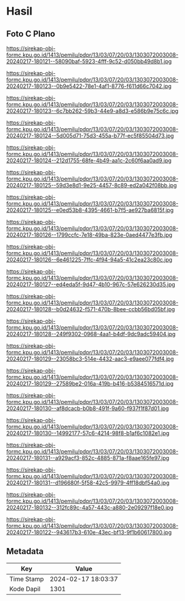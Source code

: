 # Hasil

## Foto C Plano

https://sirekap-obj-formc.kpu.go.id/1413/pemilu/pdpr/13/03/07/20/03/1303072003008-20240217-180121--58090baf-5923-4fff-9c52-d050bb49d8b1.jpg

https://sirekap-obj-formc.kpu.go.id/1413/pemilu/pdpr/13/03/07/20/03/1303072003008-20240217-180123--0b9e5422-78e1-4af1-8776-f611d66c7042.jpg

https://sirekap-obj-formc.kpu.go.id/1413/pemilu/pdpr/13/03/07/20/03/1303072003008-20240217-180123--6c7bb262-59b3-44e9-a8d3-e586b9e75c6c.jpg

https://sirekap-obj-formc.kpu.go.id/1413/pemilu/pdpr/13/03/07/20/03/1303072003008-20240217-180124--5d005d71-75d3-455a-b77f-ec5f85504d73.jpg

https://sirekap-obj-formc.kpu.go.id/1413/pemilu/pdpr/13/03/07/20/03/1303072003008-20240217-180124--212d1755-68fe-4b49-aa1c-2c60f6aa0ad9.jpg

https://sirekap-obj-formc.kpu.go.id/1413/pemilu/pdpr/13/03/07/20/03/1303072003008-20240217-180125--59d3e8d1-9e25-4457-8c89-ed2a042f08bb.jpg

https://sirekap-obj-formc.kpu.go.id/1413/pemilu/pdpr/13/03/07/20/03/1303072003008-20240217-180125--e0ed53b8-4395-4661-b7f5-ae927ba6815f.jpg

https://sirekap-obj-formc.kpu.go.id/1413/pemilu/pdpr/13/03/07/20/03/1303072003008-20240217-180126--1799ccfc-7e18-49ba-823e-0aed4477e3fb.jpg

https://sirekap-obj-formc.kpu.go.id/1413/pemilu/pdpr/13/03/07/20/03/1303072003008-20240217-180126--6e461225-7ffc-4f94-94a5-41c2ea23c80c.jpg

https://sirekap-obj-formc.kpu.go.id/1413/pemilu/pdpr/13/03/07/20/03/1303072003008-20240217-180127--ed4eda5f-9d47-4b10-967c-57e626230d35.jpg

https://sirekap-obj-formc.kpu.go.id/1413/pemilu/pdpr/13/03/07/20/03/1303072003008-20240217-180128--b0d24632-f571-470b-8bee-ccbb56bd05bf.jpg

https://sirekap-obj-formc.kpu.go.id/1413/pemilu/pdpr/13/03/07/20/03/1303072003008-20240217-180128--249f9302-0968-4aa1-b4df-9dc9adc59404.jpg

https://sirekap-obj-formc.kpu.go.id/1413/pemilu/pdpr/13/03/07/20/03/1303072003008-20240217-180129--23058bc3-514e-4432-aac3-e9aee077fdf4.jpg

https://sirekap-obj-formc.kpu.go.id/1413/pemilu/pdpr/13/03/07/20/03/1303072003008-20240217-180129--27589be2-016a-419b-b416-b5384516571d.jpg

https://sirekap-obj-formc.kpu.go.id/1413/pemilu/pdpr/13/03/07/20/03/1303072003008-20240217-180130--af8dcacb-b0b8-491f-9a60-f937f1f87d01.jpg

https://sirekap-obj-formc.kpu.go.id/1413/pemilu/pdpr/13/03/07/20/03/1303072003008-20240217-180130--14992177-57c6-4214-98f8-b1af6c1082e1.jpg

https://sirekap-obj-formc.kpu.go.id/1413/pemilu/pdpr/13/03/07/20/03/1303072003008-20240217-180131--a929acf3-852c-4885-871a-f8aae165fe97.jpg

https://sirekap-obj-formc.kpu.go.id/1413/pemilu/pdpr/13/03/07/20/03/1303072003008-20240217-180131--d196680f-5f58-42c5-9979-4ff18dbf54a0.jpg

https://sirekap-obj-formc.kpu.go.id/1413/pemilu/pdpr/13/03/07/20/03/1303072003008-20240217-180132--312fc89c-4a57-443c-a880-2e09297f18e0.jpg

https://sirekap-obj-formc.kpu.go.id/1413/pemilu/pdpr/13/03/07/20/03/1303072003008-20240217-180122--943617b3-610e-43ec-bf13-9f1b60617800.jpg


## Metadata

| Key        | Value               |
| ---------- | ------------------- |
| Time Stamp | 2024-02-17 18:03:37 |
| Kode Dapil | 1301                |



